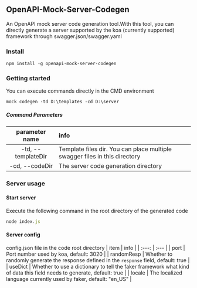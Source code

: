 ## OpenAPI-Mock-Server-Codegen
An OpenAPI mock server code generation tool.With this tool, you can directly generate a server supported by the koa (currently supported) framework through swagger.json/swagger.yaml
### Install
```
npm install -g openapi-mock-server-codegen
```
### Getting started
You can execute commands directly in the CMD environment
```
mock codegen -td D:\templates -cd D:\server
```
##### Command Parameters  
| parameter name | info |
| :---: | :--- |
| -td, --templateDir | Template files dir. You can place multiple swagger files in this directory |
| -cd, --codeDir | The server code generation directory |

### Server usage  
#### Start server
Execute the following command in the root directory of the generated code
```javascript
node index.js
```
#### Server config
config.json file in the code root directory
| item | info |
| :---: | :--- |
| port | Port number used by koa, default: 3020 |
| randomResp | Whether to randomly generate the response defined in the `response` field,  default: true |
| useDict | Whether to use a dictionary to tell the faker framework what kind of data this field needs to generate, default: true |
| locale | The localized language currently used by faker, default: "en_US" |
